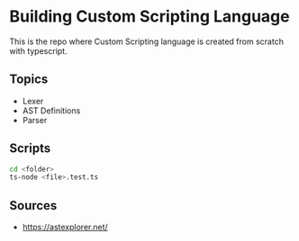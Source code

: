 # Building Custom Scripting Language

This is the repo where Custom Scripting language is created from scratch with typescript.

## Topics

- Lexer
- AST Definitions
- Parser

## Scripts

```bash
cd <folder>
ts-node <file>.test.ts
```

## Sources

- https://astexplorer.net/
